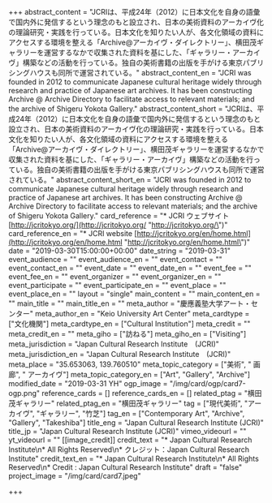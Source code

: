 +++
abstract_content = "JCRIは、平成24年（2012）に日本文化を自身の語彙で国内外に発信するという理念のもと設立され、日本の美術資料のアーカイヴ化の理論研究・実践を行っている。日本文化を知りたい人が、各文化領域の資料にアクセスする環境を整える「Archive@アーカイヴ・ダイレクトリー」、横田茂ギャラリーを運営するなかで収集された資料を基にした、「ギャラリー・アーカイヴ」構築などの活動を行っている。独自の美術書籍の出版を手がける東京パブリシングハウスも同所で運営されている。"
abstract_content_en = "JCRI was founded in 2012 to communicate Japanese cultural heritage widely through research and practice of Japanese art archives. It has been constructing Archive @ Archive Directory to facilitate access to relevant materials; and the archive of Shigeru Yokota Gallery."
abstract_content_short = "JCRIは、平成24年（2012）に日本文化を自身の語彙で国内外に発信するという理念のもと設立され、日本の美術資料のアーカイヴ化の理論研究・実践を行っている。日本文化を知りたい人が、各文化領域の資料にアクセスする環境を整える「Archive@アーカイヴ・ダイレクトリー」、横田茂ギャラリーを運営するなかで収集された資料を基にした、「ギャラリー・アーカイヴ」構築などの活動を行っている。独自の美術書籍の出版を手がける東京パブリシングハウスも同所で運営されている。"
abstract_content_short_en = "JCRI was founded in 2012 to communicate Japanese cultural heritage widely through research and practice of Japanese art archives. It has been constructing Archive @ Archive Directory to facilitate access to relevant materials; and the archive of Shigeru Yokota Gallery."
card_reference = "* JCRI ウェブサイト [http://jcritokyo.org/](http://jcritokyo.org/ \"http://jcritokyo.org/\")"
card_reference_en = "* JCRI website [http://jcritokyo.org/en/home.html](http://jcritokyo.org/en/home.html \"http://jcritokyo.org/en/home.html\")"
date = "2019-03-30T15:00:00+00:00"
date_string = "2019-03-31"
event_audience = ""
event_audience_en = ""
event_contact = ""
event_contact_en = ""
event_date = ""
event_date_en = ""
event_fee = ""
event_fee_en = ""
event_organizer = ""
event_organizer_en = ""
event_participate = ""
event_participate_en = ""
event_place = ""
event_place_en = ""
layout = "single"
main_content = ""
main_content_en = ""
main_title = ""
main_title_en = ""
meta_author = "慶應義塾大学アート・センター"
meta_author_en = "Keio University Art Center"
meta_cardtype = ["文化機関"]
meta_cardtype_en = ["Cultural Institution"]
meta_credit = ""
meta_credit_en = ""
meta_giho = ["訪ねる"]
meta_giho_en = ["Visiting"]
meta_jurisdiction = "Japan Cultural Research Institute　(JCRI)"
meta_jurisdiction_en = "Japan Cultural Research Institute　(JCRI)"
meta_place = "35.653063, 139.760510"
meta_topic_category = ["美術", " 画廊", " アーカイヴ"]
meta_topic_category_en = ["Art", "Gallery", "Archive"]
modified_date = "2019-03-31 YH"
ogp_image = "/img/card/ogp/card7-ogp.png"
reference_cards = []
reference_cards_en = []
related_ptag = "横田茂ギャラリー"
related_ptag_en = "横田茂ギャラリー"
tag = ["現代美術", "アーカイヴ", "ギャラリー", "竹芝"]
tag_en = ["Contemporary Art", "Archive", "Gallery", "Takeshiba"]
title_eng = "Japan Cultural Research Institute (JCRI)"
title_jp = "Japan Cultural Research Institute (JCRI)"
vimeo_videourl = ""
yt_videourl = ""
[[image_credit]]
credit_text = "* Japan Cultural Research Institute\n* All Rights Reserved\n* クレジット：Japan Cultural Research Institute"
credit_text_en = "* Japan Cultural Research Institute\n* All Rights Reserved\n* Credit : Japan Cultural Research Institute"
draft = "false"
project_image = "/img/card/card7.jpeg"

+++

